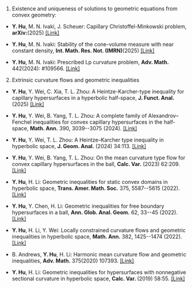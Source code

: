 1. Existence and uniqueness of solutions to geometric equations from convex geometry:

- <strong>Y. Hu</strong>, M. N. Ivaki, J. Scheuer: Capillary Christoffel-Minkowski problem, <strong>arXiv:</strong>(2025) [[Link]](https://arxiv.org/pdf/2504.09320)

- <strong>Y. Hu</strong>, M. N. Ivaki: Stability of the cone-volume measure with near constant density, <strong>Int. Math. Res. Not. (IMRN)</strong>(2025) [[Link]](https://doi.org/10.1093/imrn/rnaf062)

- <strong>Y. Hu</strong>, M. N. Ivaki: Prescribed Lp curvature problem, <strong>Adv. Math.</strong> 442(2024): #109566. [[Link]](https://doi.org/10.1016/j.aim.2024.109566)

2. Extrinsic curvature flows and geometric inequalities 

- <strong>Y. Hu</strong>, Y. Wei, C. Xia, T. L. Zhou: A Heintze-Karcher-type inequality for capillary hypersurfaces in a hyperbolic half-space, <strong>J. Funct. Anal.</strong>(2025) [[Link]](https://doi.org/10.1016/j.jfa.2025.110970)

- <strong>Y. Hu</strong>, Y. Wei, B. Yang, T. L. Zhou: A complete family of Alexandrov–Fenchel inequalities for convex capillary hypersurfaces in the half-space, <strong>Math. Ann.</strong> 390, 3039--3075 (2024). [[Link]](https://link.springer.com/article/10.1007/s00208-024-02841-9)

- <strong>Y. Hu</strong>, Y. Wei, T. L. Zhou: A Heintze–Karcher type inequality in hyperbolic space, <strong>J. Geom. Anal.</strong> (2024) 34:113. [[Link]](https://doi.org/10.1007/s12220-024-01553-5)

- <strong>Y. Hu</strong>, Y. Wei, B. Yang, T. L. Zhou: On the mean curvature type flow for convex capillary hypersurfaces in the ball, <strong>Calc. Var.</strong> (2023) 62:209. [[Link]](https://doi.org/10.1007/s00526-023-02554-y)

- <strong>Y. Hu</strong>, H. Li: Geometric inequalities for static convex domains in hyperbolic space, <strong>Trans. Amer. Math. Soc.</strong> 375, 5587--5615 (2022). [[Link]](https://doi.org/10.1090/tran/8628)

- <strong>Y. Hu</strong>, Y. Chen, H. Li: Geometric inequalities for free boundary hypersurfaces in a ball, <strong>Ann. Glob. Anal. Geom.</strong> 62, 33--45 (2022).  [[Link]](https://doi.org/10.1007/s10455-022-09836-2)

- <strong>Y. Hu</strong>, H. Li, Y. Wei: Locally constrained curvature flows and geometric inequalities in hyperbolic space, <strong>Math. Ann.</strong> 382, 1425--1474 (2022). [[Link]](https://doi.org/10.1007/s00208-020-02076-4)

- B. Andrews, <strong>Y. Hu</strong>, H. Li: Harmonic mean curvature flow and geometric
inequalities, <strong>Adv. Math.</strong> 375(2020) 107393. [[Link]](https://doi.org/10.1016/j.aim.2020.107393)

- <strong>Y. Hu</strong>, H. Li: Geometric inequalities for hypersurfaces with nonnegative
sectional curvature in hyperbolic space, <strong>Calc. Var. </strong> (2019) 58:55. [[Link]](https://doi.org/10.1007/s00526-019-1488-1)



